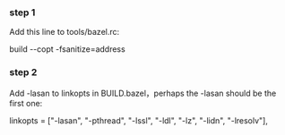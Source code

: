 ### step 1

Add this line to tools/bazel.rc:

build --copt -fsanitize=address

### step 2

Add -lasan to linkopts in BUILD.bazel，perhaps the -lasan should be the first one:

linkopts = ["-lasan", "-pthread", "-lssl", "-ldl", "-lz", "-lidn", "-lresolv"],
